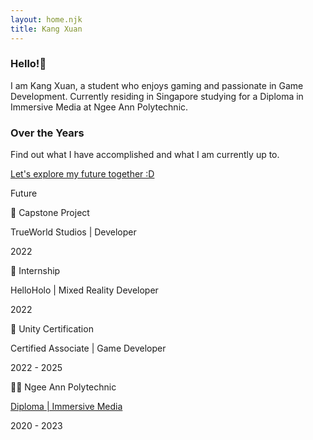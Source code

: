 ```yaml
---
layout: home.njk
title: Kang Xuan
---
```

### Hello!👋
I am Kang Xuan, a student who enjoys gaming and passionate in Game Development.
Currently residing in Singapore studying for a Diploma in Immersive Media at Ngee Ann Polytechnic.

### Over the Years
Find out what I have accomplished and what I am currently up to.

<div class="position-relative mt-5">
    <div class="timeline p-exclude">
    <div class="timeline--content">
        <p class="fst-italic"><a href="https://twitter.com/who82848582">Let's explore my future together :D</a></p>
        <p class="year">Future</p>
    </div>
    <div class="timeline--content">
        <p class="fw-bold">📝 Capstone Project</p>
        <p class="fst-italic">TrueWorld Studios | Developer</p>
        <p class="year">2022</p>
    </div>
    <div class="timeline--content">
        <p class="fw-bold">📆 Internship</p>
        <p class="fst-italic">HelloHolo | Mixed Reality Developer</p>
        <p class="year">2022</p>
    </div>
    <div class="timeline--content">
        <p class="fw-bold">📜 Unity Certification</p>
        <p class="fst-italic">Certified Associate | Game Developer</p>
        <p class="year">2022 - 2025</p>
    </div>
    <div class="timeline--content">
        <p class="fw-bold">🧑‍🎓 Ngee Ann Polytechnic</p>
        <p class="fst-italic"><a href="https://www.np.edu.sg/ict/Pages/im.aspx">Diploma | Immersive Media</a></p>
        <p class="year">2020 - 2023</p>
    </div>
    </div>
</div>